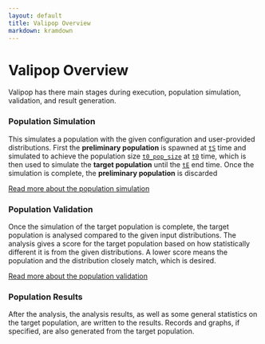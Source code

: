 ```yaml
---
layout: default
title: Valipop Overview
markdown: kramdown
---
```


# Valipop Overview

Valipop has there main stages during execution, population simulation, validation, and result generation.

### Population Simulation

This simulates a population with the given configuration and user-provided distributions. First the **preliminary population** is spawned at [`tS`](../usage/configuration/config-reference.md#tS) time and simulated to achieve the population size [`t0_pop_size`](../usage/configuration/config-reference.md#t0_pop_size) at [`t0`](../usage/configuration/config-reference.md#t0) time, which is then used to simulate the **target population** until the [`tE`](../usage/configuration/config-reference.md#tE) end time. Once the simulation is complete, the **preliminary population** is discarded

[Read more about the population simulation](simulation.md)

### Population Validation

Once the simulation of the target population is complete, the target population is analysed compared to the given input distributions. The analysis gives a score for the target population based on how statistically different it is from the given distributions. A lower score means the population and the distribution closely match, which is desired.

[Read more about the population validation](validation.md)

### Population Results

After the analysis, the analysis results, as well as some general statistics on the target population, are written to the results. Records and graphs, if specified, are also generated from the target population.

